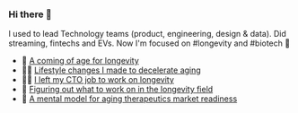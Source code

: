 ### Hi there 👋

<!--
**stanete/stanete** is a ✨ _special_ ✨ repository because its `README.md` (this file) appears on your GitHub profile.

Here are some ideas to get you started:

- 🔭 I’m currently working on ...
- 🌱 I’m currently learning ...
- 👯 I’m looking to collaborate on ...
- 🤔 I’m looking for help with ...
- 💬 Ask me about ...
- 📫 How to reach me: ...
- 😄 Pronouns: ...
- ⚡ Fun fact: ...
-->

I used to lead Technology teams (product, engineering, design & data). Did streaming, fintechs and EVs. Now I'm focused on #longevity and #biotech 🧪

- 🚀 [A coming of age for longevity](https://www.stanete.com/coming-of-age/)
- 🏃‍♂️ [Lifestyle changes I made to decelerate aging](https://www.stanete.com/lifestyle-aging/)
- 🤷‍♂️ [I left my CTO job to work on longevity](https://www.stanete.com/leave-cto-start-longevity/)
- 👀 [Figuring out what to work on in the longevity field](https://www.stanete.com/work-on-longevity/)
- 🧠 [A mental model for aging therapeutics market readiness](https://www.stanete.com/aging-therapeutics-market-readiness/)
